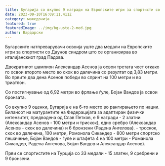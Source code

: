 ```yaml
---
title: Бугарија со вкупно 9 награди на Европските игри за спортисти со Даунов синдром
date: 2023-09-10T16:09:11.411Z
category: македонија
featured: true
featuredImage: ../img/bg-uste-2-med.jpg
author: Вардарски
---
```

Бугарските натпреварувачи освоија уште два медали на Европските игри за спортисти со Даунов синдром што се организираа во италијанскиот град Падова.

Двократниот шампион Александар Асенов ја освои третата чест откако го освои второто место во скок во далечина со резултат од 3,83 метри. Во првите два дена Асенов победи во спринт на 100 метри и во триатлон.

Со постигнување од 6,92 метри во фрлање ѓуле, Бојан Вандов ја освои бронзата.

Со вкупно 9 оценки, Бугарија е на 6-то место во рангирањето по нации. Билансот на матурантите на Федерацијата за адаптиран физички интензитет, предводена од Слав Петков, е 9 награди - 2 златни (Александар Асенов - 100 метри и трискок), едно сребро (Александар Асенов - скок во далечина) и 6 бронзени (Радена Ангелова). - троскок, скок во далечина, 100 метри, Ромонола Сикандер - 800 метри спортско пешачење, Бојан Вандов - ѓуле и штафета 4 на 100 метри - Романола Сикандер, Радена Ангелова, Бојан Вандов и Александар Асенов).

Први се спортистите на Турција со 33 медали - 15 златни, 9 сребрени и 9 бронзени.